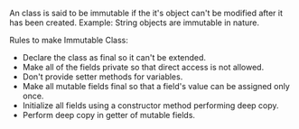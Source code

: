 
An class  is said to be immutable if the it's object can't be modified after it has been created.
Example: String objects are immutable in nature.

Rules to make Immutable Class:
* Declare the class as final so it can't be extended.
* Make all of the fields private so that direct access is not allowed.
* Don't provide setter methods for variables.
* Make all mutable fields final so that a field's value can be assigned only once.
* Initialize all fields using a constructor method performing deep copy.
* Perform deep copy in getter of mutable fields.
